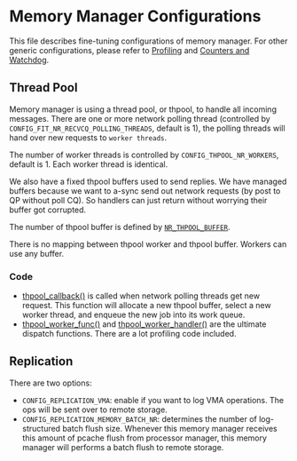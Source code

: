 # Memory Manager Configurations

This file describes fine-tuning configurations of memory manager. For other generic configurations, please refer to [Profiling](https://github.com/WukLab/LegoOS/tree/master/Documentation/profile.md) and [Counters and Watchdog](https://github.com/WukLab/LegoOS/tree/master/Documentation/counters.md).

## Thread Pool

Memory manager is using a thread pool, or thpool, to handle all incoming messages. There are one or more network polling thread (controlled by `CONFIG_FIT_NR_RECVCQ_POLLING_THREADS`, default is 1), the polling threads will hand over new requests to `worker threads`.

The number of worker threads is controlled by `CONFIG_THPOOL_NR_WORKERS`, default is 1.
Each worker thread is identical.

We also have a fixed thpool buffers used to send replies. We have managed buffers because we want to a-sync send out network requests (by post to QP without poll CQ). So handlers can just return without worrying their buffer got corrupted.

The number of thpool buffer is defined by [`NR_THPOOL_BUFFER`](https://github.com/WukLab/LegoOS/blob/master/include/memory/thread_pool.h#L24).

There is no mapping between thpool worker and thpool buffer. Workers can use any buffer.

### Code

- [thpool_callback()](https://github.com/WukLab/LegoOS/blob/master/managers/memory/core.c#L429) is called when network polling threads get new request. This function will allocate a new thpool buffer, select a new worker thread, and enqueue the new job into its work queue.
- [thpool_worker_func()](https://github.com/WukLab/LegoOS/blob/master/managers/memory/core.c#L329) and [thpool_worker_handler()](https://github.com/WukLab/LegoOS/blob/master/managers/memory/core.c#L140) are the ultimate dispatch functions. There are a lot profiling code included.

## Replication

There are two options:
- `CONFIG_REPLICATION_VMA`: enable if you want to log VMA operations. The ops will be sent over to remote storage.
- `CONFIG_REPLICATION_MEMORY_BATCH_NR`: determines the number of log-structured batch flush size. Whenever this memory manager receives this amount of pcache flush from processor manager, this memory manager will performs a batch flush to remote storage.
